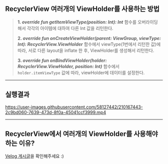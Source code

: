 ## RecyclerView 여러개의 ViewHolder를 사용하는 방법

> **1. _override fun getItemViewType(position: Int): Int_** 함수를 오버라이딩 해서 각각의 아이템에 대하여 다른 Int 값을 리턴한다.
> 
> **2. _override fun onCreateViewHolder(parent: ViewGroup, viewType: Int): RecyclerView.ViewHolder_** 함수에서 viewType(1번에서 리턴한 값)에 따라, 서로 다른 layout을 inflate 한 후, ViewHolder를 생성해서 리턴한다.
> 
> **3. _override fun onBindViewHolder(holder: RecyclerView.ViewHolder, position: Int)_** 함수에서 ```holder.itemViewType``` 값에 따라, viewHolder에 데이터를 설정한다.

---

## 실행결과

https://user-images.githubusercontent.com/58127442/210167443-2c9bd060-7639-473d-8f0a-45041ccf3999.mp4

---

## RecyclerView에서 여러개의 ViewHolder를 사용해야 하는 이유?

[Velog 게시글](https://velog.io/@kimbsu00/Android-7)을 확인해주세요 :)
